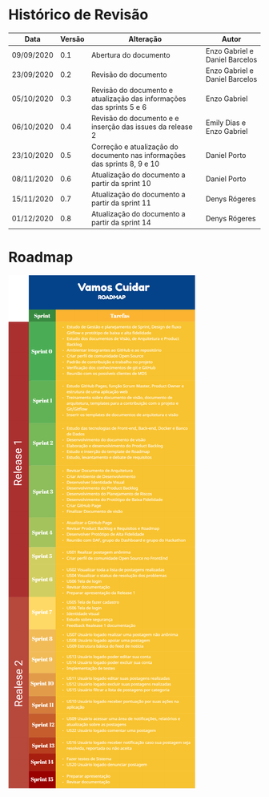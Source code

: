 # Histórico de Revisão

|Data|Versão|Alteração|Autor|
| --- | --- | --- | --- |
|09/09/2020|0.1|Abertura do documento|Enzo Gabriel e Daniel Barcelos|
|23/09/2020|0.2|Revisão do documento|Enzo Gabriel e Daniel Barcelos|
|05/10/2020|0.3|Revisão do documento e atualização das informações das sprints 5 e 6|Enzo Gabriel|
|06/10/2020|0.4|Revisão do documento e e inserção das issues da release 2|Emily Dias e Enzo Gabriel|
|23/10/2020|0.5|Correção e atualização do documento nas informações das sprints 8, 9 e 10|Daniel Porto|
|08/11/2020|0.6|Atualização do documento a partir da sprint 10|Daniel Porto|
|15/11/2020|0.7|Atualização do documento a partir da sprint 11|Denys Rógeres|
|01/12/2020|0.8|Atualização do documento a partir da sprint 14|Denys Rógeres|
# Roadmap
![Roadmap](../docs/Imagens/Roadmap/Roadmap-vamos-cuidar.png)
